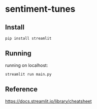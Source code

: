 # sentiment-tunes
 
## Install

```shell script
pip install streamlit
```

## Running 
running on localhost:
```shell script
streamlit run main.py
```

## Reference
https://docs.streamlit.io/library/cheatsheet